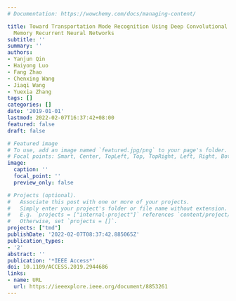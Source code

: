 ```yaml
---
# Documentation: https://wowchemy.com/docs/managing-content/

title: Toward Transportation Mode Recognition Using Deep Convolutional and Long Short-Term
  Memory Recurrent Neural Networks
subtitle: ''
summary: ''
authors:
- Yanjun Qin
- Haiyong Luo
- Fang Zhao
- Chenxing Wang
- Jiaqi Wang
- Yuexia Zhang
tags: []
categories: []
date: '2019-01-01'
lastmod: 2022-02-07T16:37:42+08:00
featured: false
draft: false

# Featured image
# To use, add an image named `featured.jpg/png` to your page's folder.
# Focal points: Smart, Center, TopLeft, Top, TopRight, Left, Right, BottomLeft, Bottom, BottomRight.
image:
  caption: ''
  focal_point: ''
  preview_only: false

# Projects (optional).
#   Associate this post with one or more of your projects.
#   Simply enter your project's folder or file name without extension.
#   E.g. `projects = ["internal-project"]` references `content/project/deep-learning/index.md`.
#   Otherwise, set `projects = []`.
projects: ["tmd"]
publishDate: '2022-02-07T08:37:42.885065Z'
publication_types:
- '2'
abstract: ''
publication: '*IEEE Access*'
doi: 10.1109/ACCESS.2019.2944686
links:
- name: URL
  url: https://ieeexplore.ieee.org/document/8853261
---
```

